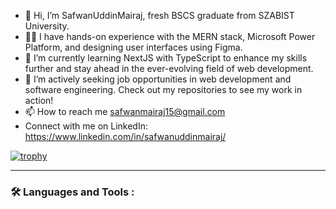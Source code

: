 - 👋 Hi, I’m SafwanUddinMairaj, fresh BSCS graduate from SZABIST University.
- 🧑‍💻 I have hands-on experience with the MERN stack, Microsoft Power Platform, and designing user interfaces using Figma.
- 🌱 I’m currently learning NextJS with TypeScript to enhance my skills further and stay ahead in the ever-evolving field of web development.
- 🔭 I’m actively seeking job opportunities in web development and software engineering. Check out my repositories to see my work in action!
- 📫 How to reach me safwanmairaj15@gmail.com 
- Connect with me on LinkedIn:
https://www.linkedin.com/in/safwanuddinmairaj/

[![trophy](https://github-profile-trophy.vercel.app/?username=SafwanUddinMairaj&theme=onedark)](https://github.com/ryo-ma/github-profile-trophy)

---

### :hammer_and_wrench: Languages and Tools :

<!---
SafwanUddinMairaj/SafwanUddinMairaj is a ✨ special ✨ repository because its `README.md` (this file) appears on your GitHub profile.
You can click the Preview link to take a look at your changes.
--->
